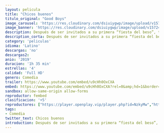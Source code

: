 ```yaml
---
layout: pelicula
title: "Chicos buenos"
titulo_original: "Good Boys"
image_carousel: 'https://res.cloudinary.com/dsiuiygwp/image/upload/v1572405186/buenos-min_dqulcj.jpg'
image_banner: 'https://res.cloudinary.com/dsiuiygwp/image/upload/v1572405188/50237-min_gfoq16.jpg'
description: Después de ser invitados a su primera “fiesta del beso”, tres buenos amigos destrozan por casualidad un dron que tenían prohibido tocar. Para reemplazarlo, se ausentan de clase y toman una serie de decisiones erróneas, involucrándose en un caso relacionado con droga, policía y, sobre todo, con muchas lágrimas.
description_corta: Después de ser invitados a su primera “fiesta del beso”, tres buenos amigos destrozan por casualidad un dron que tenían prohibido tocar. Para reemplazarlo, se ausentan de clase y toman una serie de...
category: 'peliculas'
idioma: 'Latino'
descargas: 'no'
descargas2:
anio: '2019'
duracion: '1h 35 min'
estrellas: '4'
calidad: 'Full HD'
genero: Comedia
trailer: https://www.youtube.com/embed/u9cHh0OxCXA
embed: https://www.youtube.com/embed/u9cHh0OxCXA?rel=0&amp;hd=1&border=0&wmode=opaque&enablejsapi=1&modestbranding=1&controls=1&showinfo=1
sandbox: allow-same-origin allow-forms
reproductor: fembed
clasificacion: '+5'
reproductores: ["https://player.openplay.vip/player.php?id=NzkyMw","https://player.openplay.vip/player.php?id=MTA0NQ","https://api.cuevana3.io/stream/index.php?file=ek5lbm9xYWNrS0xYMTZLa2xNbkdvY3ZTb3BtZng4TGp6ZFpobGFMUGtOVFYySmlocU5XTzJkRE1tcHFuajVPb2w1eGphMkhEMGVQWDA2S21ZY1hRNEpQWHAybG1scFNxbXBXU2ZuUzJ3THVva2FDaVp3PT0","https://www.zembed.to/public/dist/asteroid.html?id=ef0b64270d2d747af76ec14bab253d74&title=Good%20Boys"]
tags:
- Comedia
twitter_text: Chicos buenos
introduction: Después de ser invitados a su primera “fiesta del beso”, tres buenos amigos destrozan por casualidad un dron que tenían prohibido tocar. Para reemplazarlo, se ausentan de clase y toman una serie de
---
```













